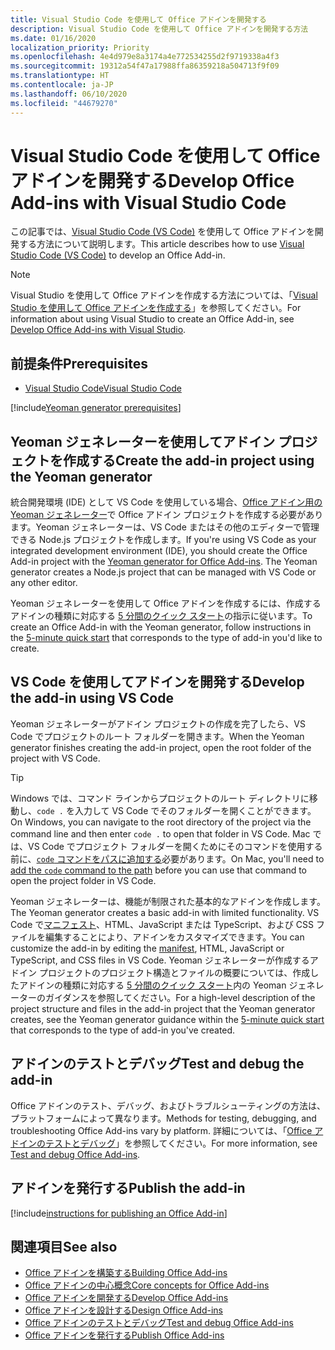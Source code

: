 ```yaml
---
title: Visual Studio Code を使用して Office アドインを開発する
description: Visual Studio Code を使用して Office アドインを開発する方法
ms.date: 01/16/2020
localization_priority: Priority
ms.openlocfilehash: 4e4d979e8a3174a4e772534255d2f9719338a4f3
ms.sourcegitcommit: 19312a54f47a17988ffa86359218a504713f9f09
ms.translationtype: HT
ms.contentlocale: ja-JP
ms.lasthandoff: 06/10/2020
ms.locfileid: "44679270"
---
```

# <a name="develop-office-add-ins-with-visual-studio-code"></a><span data-ttu-id="fcdb5-103">Visual Studio Code を使用して Office アドインを開発する</span><span class="sxs-lookup"><span data-stu-id="fcdb5-103">Develop Office Add-ins with Visual Studio Code</span></span>

<span data-ttu-id="fcdb5-104">この記事では、[Visual Studio Code (VS Code)](https://code.visualstudio.com) を使用して Office アドインを開発する方法について説明します。</span><span class="sxs-lookup"><span data-stu-id="fcdb5-104">This article describes how to use [Visual Studio Code (VS Code)](https://code.visualstudio.com) to develop an Office Add-in.</span></span>

> [!NOTE]
> <span data-ttu-id="fcdb5-105">Visual Studio を使用して Office アドインを作成する方法については、「[Visual Studio を使用して Office アドインを作成する](develop-add-ins-visual-studio.md)」を参照してください。</span><span class="sxs-lookup"><span data-stu-id="fcdb5-105">For information about using Visual Studio to create an Office Add-in, see [Develop Office Add-ins with Visual Studio](develop-add-ins-visual-studio.md).</span></span>

## <a name="prerequisites"></a><span data-ttu-id="fcdb5-106">前提条件</span><span class="sxs-lookup"><span data-stu-id="fcdb5-106">Prerequisites</span></span>

- [<span data-ttu-id="fcdb5-107">Visual Studio Code</span><span class="sxs-lookup"><span data-stu-id="fcdb5-107">Visual Studio Code</span></span>](https://code.visualstudio.com/)

[!include[Yeoman generator prerequisites](../includes/quickstart-yo-prerequisites.md)]

## <a name="create-the-add-in-project-using-the-yeoman-generator"></a><span data-ttu-id="fcdb5-108">Yeoman ジェネレーターを使用してアドイン プロジェクトを作成する</span><span class="sxs-lookup"><span data-stu-id="fcdb5-108">Create the add-in project using the Yeoman generator</span></span>

<span data-ttu-id="fcdb5-109">統合開発環境 (IDE) として VS Code を使用している場合、[Office アドイン用の Yeoman ジェネレーター](https://github.com/OfficeDev/generator-office)で Office アドイン プロジェクトを作成する必要があります。Yeoman ジェネレーターは、VS Code またはその他のエディターで管理できる Node.js プロジェクトを作成します。</span><span class="sxs-lookup"><span data-stu-id="fcdb5-109">If you're using VS Code as your integrated development environment (IDE), you should create the Office Add-in project with the [Yeoman generator for Office Add-ins](https://github.com/OfficeDev/generator-office). The Yeoman generator creates a Node.js project that can be managed with VS Code or any other editor.</span></span> 

<span data-ttu-id="fcdb5-110">Yeoman ジェネレーターを使用して Office アドインを作成するには、作成するアドインの種類に対応する [5 分間のクイック スタート](/office/dev/add-ins/)の指示に従います。</span><span class="sxs-lookup"><span data-stu-id="fcdb5-110">To create an Office Add-in with the Yeoman generator, follow instructions in the [5-minute quick start](/office/dev/add-ins/) that corresponds to the type of add-in you'd like to create.</span></span>

## <a name="develop-the-add-in-using-vs-code"></a><span data-ttu-id="fcdb5-111">VS Code を使用してアドインを開発する</span><span class="sxs-lookup"><span data-stu-id="fcdb5-111">Develop the add-in using VS Code</span></span>

<span data-ttu-id="fcdb5-112">Yeoman ジェネレーターがアドイン プロジェクトの作成を完了したら、VS Code でプロジェクトのルート フォルダーを開きます。</span><span class="sxs-lookup"><span data-stu-id="fcdb5-112">When the Yeoman generator finishes creating the add-in project, open the root folder of the project with VS Code.</span></span> 

> [!TIP]
> <span data-ttu-id="fcdb5-113">Windows では、コマンド ラインからプロジェクトのルート ディレクトリに移動し、`code .` を入力して VS Code でそのフォルダーを開くことができます。</span><span class="sxs-lookup"><span data-stu-id="fcdb5-113">On Windows, you can navigate to the root directory of the project via the command line and then enter `code .` to open that folder in VS Code.</span></span> <span data-ttu-id="fcdb5-114">Mac では、VS Code でプロジェクト フォルダーを開くためにそのコマンドを使用する前に、[`code` コマンドをパスに追加する](https://code.visualstudio.com/docs/setup/mac#_launching-from-the-command-line)必要があります。</span><span class="sxs-lookup"><span data-stu-id="fcdb5-114">On Mac, you'll need to [add the `code` command to the path](https://code.visualstudio.com/docs/setup/mac#_launching-from-the-command-line) before you can use that command to open the project folder in VS Code.</span></span>

<span data-ttu-id="fcdb5-115">Yeoman ジェネレーターは、機能が制限された基本的なアドインを作成します。</span><span class="sxs-lookup"><span data-stu-id="fcdb5-115">The Yeoman generator creates a basic add-in with limited functionality.</span></span> <span data-ttu-id="fcdb5-116">VS Code で[マニフェスト](add-in-manifests.md)、HTML、JavaScript または TypeScript、および CSS ファイルを編集することにより、アドインをカスタマイズできます。</span><span class="sxs-lookup"><span data-stu-id="fcdb5-116">You can customize the add-in by editing the [manifest](add-in-manifests.md), HTML, JavaScript or TypeScript, and CSS files in VS Code.</span></span> <span data-ttu-id="fcdb5-117">Yeoman ジェネレーターが作成するアドイン プロジェクトのプロジェクト構造とファイルの概要については、作成したアドインの種類に対応する [5 分間のクイック スタート](/office/dev/add-ins/)内の Yeoman ジェネレーターのガイダンスを参照してください。</span><span class="sxs-lookup"><span data-stu-id="fcdb5-117">For a high-level description of the project structure and files in the add-in project that the Yeoman generator creates, see the Yeoman generator guidance within the [5-minute quick start](/office/dev/add-ins/) that corresponds to the type of add-in you've created.</span></span>

## <a name="test-and-debug-the-add-in"></a><span data-ttu-id="fcdb5-118">アドインのテストとデバッグ</span><span class="sxs-lookup"><span data-stu-id="fcdb5-118">Test and debug the add-in</span></span>

<span data-ttu-id="fcdb5-119">Office アドインのテスト、デバッグ、およびトラブルシューティングの方法は、プラットフォームによって異なります。</span><span class="sxs-lookup"><span data-stu-id="fcdb5-119">Methods for testing, debugging, and troubleshooting Office Add-ins vary by platform.</span></span> <span data-ttu-id="fcdb5-120">詳細については、「[Office アドインのテストとデバッグ](../testing/test-debug-office-add-ins.md)」を参照してください。</span><span class="sxs-lookup"><span data-stu-id="fcdb5-120">For more information, see [Test and debug Office Add-ins](../testing/test-debug-office-add-ins.md).</span></span>

## <a name="publish-the-add-in"></a><span data-ttu-id="fcdb5-121">アドインを発行する</span><span class="sxs-lookup"><span data-stu-id="fcdb5-121">Publish the add-in</span></span>

[!include[instructions for publishing an Office Add-in](../includes/publish-add-in.md)]

## <a name="see-also"></a><span data-ttu-id="fcdb5-122">関連項目</span><span class="sxs-lookup"><span data-stu-id="fcdb5-122">See also</span></span>

- [<span data-ttu-id="fcdb5-123">Office アドインを構築する</span><span class="sxs-lookup"><span data-stu-id="fcdb5-123">Building Office Add-ins</span></span>](../overview/office-add-ins-fundamentals.md)
- [<span data-ttu-id="fcdb5-124">Office アドインの中心概念</span><span class="sxs-lookup"><span data-stu-id="fcdb5-124">Core concepts for Office Add-ins</span></span>](../overview/core-concepts-office-add-ins.md)
- [<span data-ttu-id="fcdb5-125">Office アドインを開発する</span><span class="sxs-lookup"><span data-stu-id="fcdb5-125">Develop Office Add-ins</span></span>](../develop/develop-overview.md)
- [<span data-ttu-id="fcdb5-126">Office アドインを設計する</span><span class="sxs-lookup"><span data-stu-id="fcdb5-126">Design Office Add-ins</span></span>](../design/add-in-design.md)
- [<span data-ttu-id="fcdb5-127">Office アドインのテストとデバッグ</span><span class="sxs-lookup"><span data-stu-id="fcdb5-127">Test and debug Office Add-ins</span></span>](../testing/test-debug-office-add-ins.md)
- [<span data-ttu-id="fcdb5-128">Office アドインを発行する</span><span class="sxs-lookup"><span data-stu-id="fcdb5-128">Publish Office Add-ins</span></span>](../publish/publish.md)